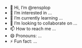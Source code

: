 - 👋 Hi, I’m @rensplop
- 👀 I’m interested in ...
- 🌱 I’m currently learning ...
- 💞️ I’m looking to collaborate on ...
- 📫 How to reach me ...
- 😄 Pronouns: ...
- ⚡ Fun fact: ...

<!---
rensplop/rensplop is a ✨ special ✨ repository because its `README.md` (this file) appears on your GitHub profile.
You can click the Preview link to take a look at your changes.
--->
